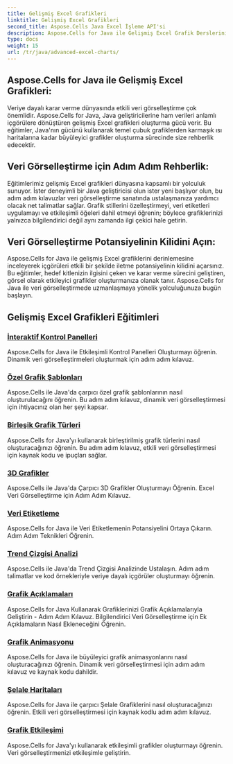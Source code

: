```yaml
---
title: Gelişmiş Excel Grafikleri
linktitle: Gelişmiş Excel Grafikleri
second_title: Aspose.Cells Java Excel İşleme API'si
description: Aspose.Cells for Java ile Gelişmiş Excel Grafik Derslerini keşfedin. Veri görselleştirme becerilerinizi adım adım geliştirin. Bugün grafikte ustalaşın!
type: docs
weight: 15
url: /tr/java/advanced-excel-charts/
---
```


## Aspose.Cells for Java ile Gelişmiş Excel Grafikleri:

Veriye dayalı karar verme dünyasında etkili veri görselleştirme çok önemlidir. Aspose.Cells for Java, Java geliştiricilerine ham verileri anlamlı içgörülere dönüştüren gelişmiş Excel grafikleri oluşturma gücü verir. Bu eğitimler, Java'nın gücünü kullanarak temel çubuk grafiklerden karmaşık ısı haritalarına kadar büyüleyici grafikler oluşturma sürecinde size rehberlik edecektir.

## Veri Görselleştirme için Adım Adım Rehberlik:

Eğitimlerimiz gelişmiş Excel grafikleri dünyasına kapsamlı bir yolculuk sunuyor. İster deneyimli bir Java geliştiricisi olun ister yeni başlıyor olun, bu adım adım kılavuzlar veri görselleştirme sanatında ustalaşmanıza yardımcı olacak net talimatlar sağlar. Grafik stillerini özelleştirmeyi, veri etiketleri uygulamayı ve etkileşimli öğeleri dahil etmeyi öğrenin; böylece grafiklerinizi yalnızca bilgilendirici değil aynı zamanda ilgi çekici hale getirin.

## Veri Görselleştirme Potansiyelinin Kilidini Açın:

Aspose.Cells for Java ile gelişmiş Excel grafiklerini derinlemesine inceleyerek içgörüleri etkili bir şekilde iletme potansiyelinin kilidini açarsınız. Bu eğitimler, hedef kitlenizin ilgisini çeken ve karar verme sürecini geliştiren, görsel olarak etkileyici grafikler oluşturmanıza olanak tanır. Aspose.Cells for Java ile veri görselleştirmede uzmanlaşmaya yönelik yolculuğunuza bugün başlayın.

## Gelişmiş Excel Grafikleri Eğitimleri
### [İnteraktif Kontrol Panelleri](./interactive-dashboards/)
Aspose.Cells for Java ile Etkileşimli Kontrol Panelleri Oluşturmayı öğrenin. Dinamik veri görselleştirmeleri oluşturmak için adım adım kılavuz.
### [Özel Grafik Şablonları](./custom-chart-templates/)
Aspose.Cells ile Java'da çarpıcı özel grafik şablonlarının nasıl oluşturulacağını öğrenin. Bu adım adım kılavuz, dinamik veri görselleştirmesi için ihtiyacınız olan her şeyi kapsar.
### [Birleşik Grafik Türleri](./combined-chart-types/)
Aspose.Cells for Java'yı kullanarak birleştirilmiş grafik türlerini nasıl oluşturacağınızı öğrenin. Bu adım adım kılavuz, etkili veri görselleştirmesi için kaynak kodu ve ipuçları sağlar.
### [3D Grafikler](./3d-charts/)
Aspose.Cells ile Java'da Çarpıcı 3D Grafikler Oluşturmayı Öğrenin. Excel Veri Görselleştirme için Adım Adım Kılavuz.
### [Veri Etiketleme](./data-labeling/)
Aspose.Cells for Java ile Veri Etiketlemenin Potansiyelini Ortaya Çıkarın. Adım Adım Teknikleri Öğrenin.
### [Trend Çizgisi Analizi](./trendline-analysis/)
Aspose.Cells ile Java'da Trend Çizgisi Analizinde Ustalaşın. Adım adım talimatlar ve kod örnekleriyle veriye dayalı içgörüler oluşturmayı öğrenin.
### [Grafik Açıklamaları](./chart-annotations/)
Aspose.Cells for Java Kullanarak Grafiklerinizi Grafik Açıklamalarıyla Geliştirin - Adım Adım Kılavuz. Bilgilendirici Veri Görselleştirme için Ek Açıklamaların Nasıl Ekleneceğini Öğrenin.
### [Grafik Animasyonu](./chart-animation/)
Aspose.Cells for Java ile büyüleyici grafik animasyonlarını nasıl oluşturacağınızı öğrenin. Dinamik veri görselleştirmesi için adım adım kılavuz ve kaynak kodu dahildir.
### [Şelale Haritaları](./waterfall-charts/)
Aspose.Cells for Java ile çarpıcı Şelale Grafiklerini nasıl oluşturacağınızı öğrenin. Etkili veri görselleştirmesi için kaynak kodlu adım adım kılavuz.
### [Grafik Etkileşimi](./chart-interactivity/)
Aspose.Cells for Java'yı kullanarak etkileşimli grafikler oluşturmayı öğrenin. Veri görselleştirmenizi etkileşimle geliştirin.